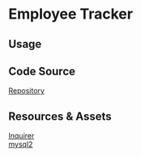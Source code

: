 # Employee Tracker


## Usage


## Code Source
[Repository](https://github.com/alexismenendez/amenendez-employee-tracker)

## Resources & Assets
[Inquirer](https://www.npmjs.com/package/inquirer/v/8.2.4)<br>
[mysql2](https://www.npmjs.com/package/mysql2)